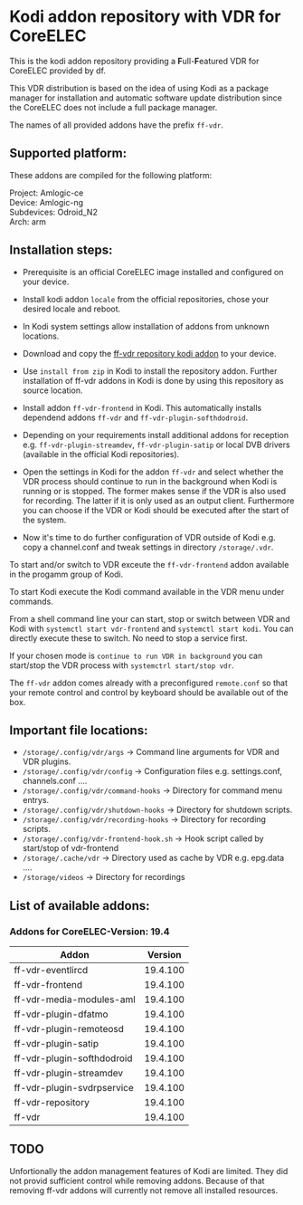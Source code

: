 # Kodi addon repository with VDR for CoreELEC
This is the kodi addon repository providing a **F**ull-**F**eatured VDR for
CoreELEC provided by df. 

This VDR distribution is based on the idea of using Kodi as a package manager for installation and automatic software update distribution since the CoreELEC does not include a full package manager.

The names of all provided addons have the prefix `ff-vdr`.

## Supported platform:
These addons are compiled for the following platform:

Project: Amlogic-ce\
Device: Amlogic-ng\
Subdevices: Odroid_N2\
Arch: arm

## Installation steps:

- Prerequisite is an official CoreELEC image installed and configured on your device.

- Install kodi addon `locale` from the official repositories, chose your desired locale and reboot.

- In Kodi system settings allow installation of addons from unknown locations.

- Download and copy the [ff-vdr repository kodi addon](https://durchflieger.github.io/ff-vdr-coreelec-n2-odroid-repo/19.4/ff-vdr-repository/ff-vdr-repository-19.4.100.zip) to your device.

- Use `install from zip` in Kodi to install the repository addon. Further installation of ff-vdr addons in Kodi is done by using this repository as source location.

- Install addon `ff-vdr-frontend` in Kodi. This automatically installs dependend addons `ff-vdr` and `ff-vdr-plugin-softhdodroid`. 

- Depending on your requirements install additional addons for reception e.g. `ff-vdr-plugin-streamdev`, `ff-vdr-plugin-satip` or local DVB drivers (available in the official Kodi repositories).

- Open the settings in Kodi for the addon `ff-vdr` and select whether the VDR process should continue to run in the background when Kodi is running or is stopped. The former makes sense if the VDR is also used for recording. The latter if it is only used as an output client. Furthermore you can choose if the VDR or Kodi should be executed after the start of the system.

- Now it's time to do further configuration of VDR outside of Kodi e.g. copy a channel.conf and tweak settings in directory `/storage/.vdr`.

To start and/or switch to VDR exceute the `ff-vdr-frontend` addon available in the progamm group of Kodi.

To start Kodi execute the Kodi command available in the VDR menu under commands.

From a shell command line your can start, stop or switch between VDR and Kodi with `systemctl start vdr-frontend` and `systemctl start kodi`. You can directly execute these to switch. No need to stop a service first.

If your chosen mode is `continue to run VDR in background` you can start/stop the VDR process with `systemctrl start/stop vdr`.

The `ff-vdr` addon comes already with a preconfigured `remote.conf` so that your remote control and control by keyboard should be available out of the box.

## Important file locations:

- `/storage/.config/vdr/args` -> Command line arguments for VDR and VDR plugins.
- `/storage/.config/vdr/config` -> Configuration files e.g. settings.conf, channels.conf ....
- `/storage/.config/vdr/command-hooks` -> Directory for command menu entrys.
- `/storage/.config/vdr/shutdown-hooks` -> Directory for shutdown scripts.
- `/storage/.config/vdr/recording-hooks` -> Directory for recording scripts.
- `/storage/.config/vdr-frontend-hook.sh` -> Hook script called by start/stop of vdr-frontend
- `/storage/.cache/vdr` -> Directory used as cache by VDR e.g. epg.data ....
- `/storage/videos` -> Directory for recordings

## List of available addons:

### Addons for CoreELEC-Version: 19.4

| Addon | Version |
| ----- | ------- |
| ff-vdr-eventlircd | 19.4.100 |
| ff-vdr-frontend | 19.4.100 |
| ff-vdr-media-modules-aml | 19.4.100 |
| ff-vdr-plugin-dfatmo | 19.4.100 |
| ff-vdr-plugin-remoteosd | 19.4.100 |
| ff-vdr-plugin-satip | 19.4.100 |
| ff-vdr-plugin-softhdodroid | 19.4.100 |
| ff-vdr-plugin-streamdev | 19.4.100 |
| ff-vdr-plugin-svdrpservice | 19.4.100 |
| ff-vdr-repository | 19.4.100 |
| ff-vdr | 19.4.100 |

## TODO

Unfortionally the addon management features of Kodi are limited. They did not provid sufficient control while removing addons. Because of that removing ff-vdr addons will currently not remove all installed resources.
